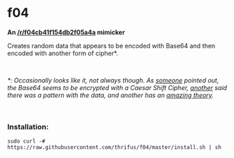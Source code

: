 # f04
__An [/r/f04cb41f154db2f05a4a](http://reddit.com/r/f04cb41f154db2f05a4a) mimicker__

Creates random data that appears to be encoded with Base64 and then encoded with another form of cipher*.

<br>

_*: Occasionally looks like it, not always though.  As [someone](https://www.reddit.com/r/Solving_f04cb/comments/3cfont/hmm/) pointed out, the Base64 seems to be encrypted with a Caesar Shift Cipher, [another](https://www.reddit.com/r/f04cb41f154db2f05a4a/comments/379nwf/1432599890/cryxq61) said there was a pattern with the data, and another has an [amazing theory](https://www.reddit.com/r/Solving_f04cb/comments/3je1ir/one_message_broken/)._

<br>

### Installation:
`sudo curl -# https://raw.githubusercontent.com/thrifus/f04/master/install.sh | sh`
